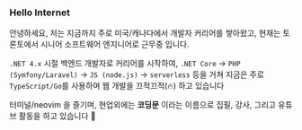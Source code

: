 ### Hello Internet 

안녕하세요, 저는 지금까지 주로 미국/캐나다에서 개발자 커리어를 쌓아왔고, 현재는 토론토에서 시니어 소프트웨어 엔지니어로 근무중 입니다. 

`.NET 4.x` 시절 백엔드 개발자로 커리어를 시작하여, `.NET Core` -> `PHP (Symfony/Laravel)` -> `JS (node.js)`  -> `serverless` 등을 거쳐 지금은 주로 `TypeScript/Go`를 사용하며 웹 개발을 끄적끄적(🔥) 하고 있습니다 


터미널/neovim 을 즐기며, 현업외에는 **코딩문** 이라는 이름으로 집필, 강사, 그리고 유튜브 활동을 하고 있습니다 :bow:



<!--
**moong00n/moong00n** is a ✨ _special_ ✨ repository because its `README.md` (this file) appears on your GitHub profile.

Here are some ideas to get you started:

- 🔭 I’m currently working on ...
- 🌱 I’m currently learning ...
- 👯 I’m looking to collaborate on ...
- 🤔 I’m looking for help with ...
- 💬 Ask me about ...
- 📫 How to reach me: ...
- 😄 Pronouns: ...
- ⚡ Fun fact: ...
-->
